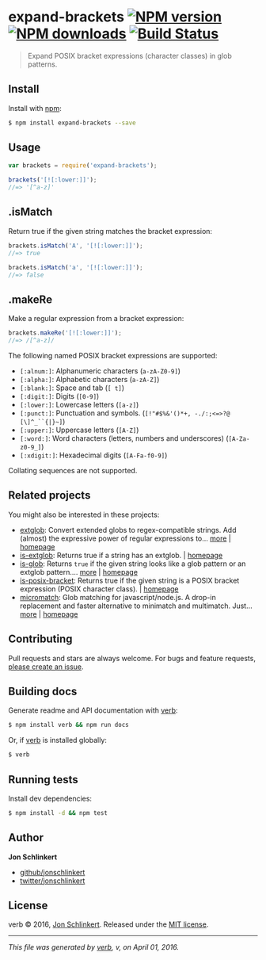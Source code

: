 # expand-brackets [![NPM version](https://img.shields.io/npm/v/expand-brackets.svg?style=flat)](https://www.npmjs.com/package/expand-brackets) [![NPM downloads](https://img.shields.io/npm/dm/expand-brackets.svg?style=flat)](https://npmjs.org/package/expand-brackets) [![Build Status](https://img.shields.io/travis/jonschlinkert/expand-brackets.svg?style=flat)](https://travis-ci.org/jonschlinkert/expand-brackets)

> Expand POSIX bracket expressions (character classes) in glob patterns.

## Install

Install with [npm](https://www.npmjs.com/):

```sh
$ npm install expand-brackets --save
```

## Usage

```js
var brackets = require('expand-brackets');

brackets('[![:lower:]]');
//=> '[^a-z]'
```

## .isMatch

Return true if the given string matches the bracket expression:

```js
brackets.isMatch('A', '[![:lower:]]');
//=> true

brackets.isMatch('a', '[![:lower:]]');
//=> false
```

## .makeRe

Make a regular expression from a bracket expression:

```js
brackets.makeRe('[![:lower:]]');
//=> /[^a-z]/
```

The following named POSIX bracket expressions are supported:

* `[:alnum:]`: Alphanumeric characters (`a-zA-Z0-9]`)
* `[:alpha:]`: Alphabetic characters (`a-zA-Z]`)
* `[:blank:]`: Space and tab (`[ t]`)
* `[:digit:]`: Digits (`[0-9]`)
* `[:lower:]`: Lowercase letters (`[a-z]`)
* `[:punct:]`: Punctuation and symbols. (`[!"#$%&'()*+, -./:;<=>?@ [\]^_``{|}~]`)
* `[:upper:]`: Uppercase letters (`[A-Z]`)
* `[:word:]`: Word characters (letters, numbers and underscores) (`[A-Za-z0-9_]`)
* `[:xdigit:]`: Hexadecimal digits (`[A-Fa-f0-9]`)

Collating sequences are not supported.

## Related projects

You might also be interested in these projects:

* [extglob](https://www.npmjs.com/package/extglob): Convert extended globs to regex-compatible strings. Add (almost) the expressive power of regular expressions to… [more](https://www.npmjs.com/package/extglob) | [homepage](https://github.com/jonschlinkert/extglob)
* [is-extglob](https://www.npmjs.com/package/is-extglob): Returns true if a string has an extglob. | [homepage](https://github.com/jonschlinkert/is-extglob)
* [is-glob](https://www.npmjs.com/package/is-glob): Returns `true` if the given string looks like a glob pattern or an extglob pattern.… [more](https://www.npmjs.com/package/is-glob) | [homepage](https://github.com/jonschlinkert/is-glob)
* [is-posix-bracket](https://www.npmjs.com/package/is-posix-bracket): Returns true if the given string is a POSIX bracket expression (POSIX character class). | [homepage](https://github.com/jonschlinkert/is-posix-bracket)
* [micromatch](https://www.npmjs.com/package/micromatch): Glob matching for javascript/node.js. A drop-in replacement and faster alternative to minimatch and multimatch. Just… [more](https://www.npmjs.com/package/micromatch) | [homepage](https://github.com/jonschlinkert/micromatch)

## Contributing

Pull requests and stars are always welcome. For bugs and feature requests, [please create an issue](https://github.com/jonschlinkert/expand-brackets/issues/new).

## Building docs

Generate readme and API documentation with [verb](https://github.com/verbose/verb):

```sh
$ npm install verb && npm run docs
```

Or, if [verb](https://github.com/verbose/verb) is installed globally:

```sh
$ verb
```

## Running tests

Install dev dependencies:

```sh
$ npm install -d && npm test
```

## Author

**Jon Schlinkert**

* [github/jonschlinkert](https://github.com/jonschlinkert)
* [twitter/jonschlinkert](http://twitter.com/jonschlinkert)

## License

verb © 2016, [Jon Schlinkert](https://github.com/jonschlinkert).
Released under the [MIT license](https://github.com/jonschlinkert/expand-brackets/blob/master/LICENSE).

***

_This file was generated by [verb](https://github.com/verbose/verb), v, on April 01, 2016._